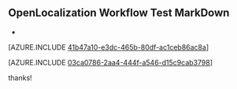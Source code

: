 ## OpenLocalization Workflow Test MarkDown
* 

[AZURE.INCLUDE [41b47a10-e3dc-465b-80df-ac1ceb86ac8a](calleeMd1.md)]



[AZURE.INCLUDE [03ca0786-2aa4-444f-a546-d15c9cab3798](calleeMd2.md)]

 
thanks!